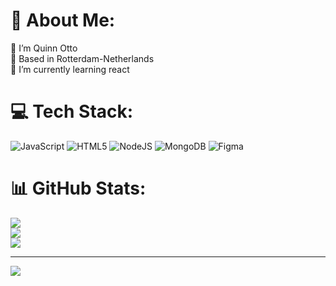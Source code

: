 # 💫 About Me:
🙂 I’m Quinn Otto<br>📍 Based in Rotterdam-Netherlands<br>🌱 I’m currently learning react<br>


# 💻 Tech Stack:
![JavaScript](https://img.shields.io/badge/javascript-%23323330.svg?style=for-the-badge&logo=javascript&logoColor=%23F7DF1E) ![HTML5](https://img.shields.io/badge/html5-%23E34F26.svg?style=for-the-badge&logo=html5&logoColor=white) ![NodeJS](https://img.shields.io/badge/node.js-6DA55F?style=for-the-badge&logo=node.js&logoColor=white) ![MongoDB](https://img.shields.io/badge/MongoDB-%234ea94b.svg?style=for-the-badge&logo=mongodb&logoColor=white) ![Figma](https://img.shields.io/badge/figma-%23F24E1E.svg?style=for-the-badge&logo=figma&logoColor=white)
# 📊 GitHub Stats:
![](https://github-readme-stats.vercel.app/api?username=QuinnOtto&theme=dark&hide_border=false&include_all_commits=false&count_private=false)<br/>
![](https://github-readme-streak-stats.herokuapp.com/?user=QuinnOtto&theme=dark&hide_border=false)<br/>
![](https://github-readme-stats.vercel.app/api/top-langs/?username=QuinnOtto&theme=dark&hide_border=false&include_all_commits=false&count_private=false&layout=compact)

---
[![](https://visitcount.itsvg.in/api?id=QuinnOtto&icon=0&color=12)](https://visitcount.itsvg.in)

<!-- Proudly created with GPRM ( https://gprm.itsvg.in ) -->
